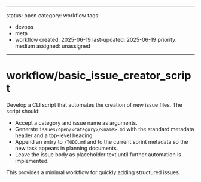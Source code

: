 ---
status: open
category: workflow
tags:
  - devops
  - meta
  - workflow
created: 2025-06-19
last-updated: 2025-06-19
priority: medium
assigned: unassigned
------------------------

# workflow/basic_issue_creator_script

Develop a CLI script that automates the creation of new issue files.
The script should:

- Accept a category and issue name as arguments.
- Generate `issues/open/<category>/<name>.md` with the standard metadata
  header and a top-level heading.
- Append an entry to `/TODO.md` and to the current sprint metadata so the
  new task appears in planning documents.
- Leave the issue body as placeholder text until further automation is
  implemented.

This provides a minimal workflow for quickly adding structured issues.
